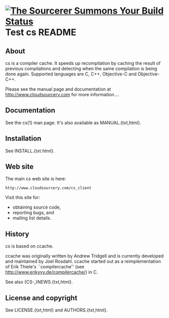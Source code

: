 [![The Sourcerer Summons Your Build Status](https://ci.cloudsourcery.com/badge/akif-rahim/CS/status.gif)](http://ci.cloudsourcery.com)
Test
cs README
=========


About
-----

cs is a compiler cache. It speeds up recompilation by caching the result of
previous compilations and detecting when the same compilation is being done
again. Supported languages are C, C++, Objective-C and Objective-C++.

Please see the manual page and documentation at http://www.cloudsourcery.com
for more information....


Documentation
-------------

See the cs(1) man page. It's also available as MANUAL.{txt,html}.


Installation
------------

See INSTALL.{txt.html}.


Web site
--------

The main cs web site is here:

    http://www.cloudsourcery.com/cs_client

Visit this site for:

* obtaining source code,
* reporting bugs, and
* mailing list details.


History
-------

cs is based on ccache.

ccache was originally written by Andrew Tridgell and is currently developed and
maintained by Joel Rosdahl. ccache started out as a reimplementation of Erik
Thiele's ``compilercache'' (see http://www.erikyyy.de/compilercache/) in C.

See also {CS-,}NEWS.{txt,html}.


License and copyright
---------------------

See LICENSE.{txt,html} and AUTHORS.{txt,html}.


